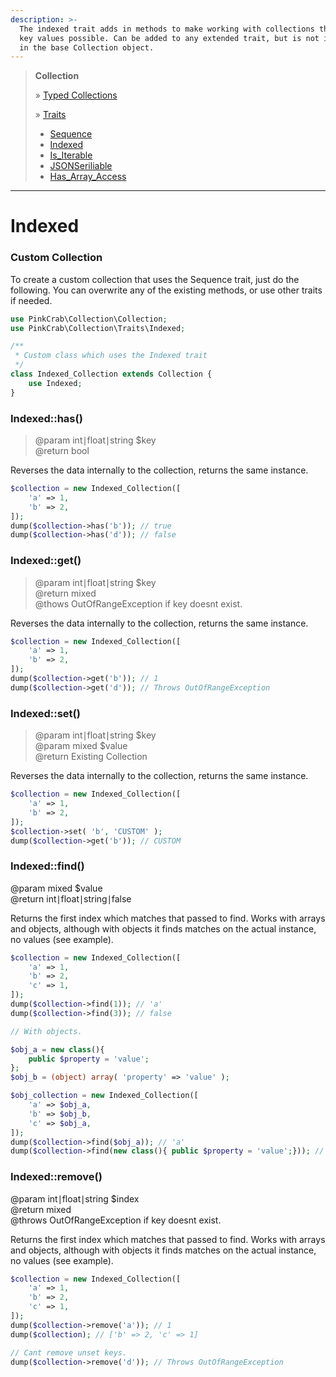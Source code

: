 ```yaml
---
description: >-
  The indexed trait adds in methods to make working with collections that have
  key values possible. Can be added to any extended trait, but is not included
  in the base Collection object.
---
```


> **Collection**  
> 
> » [Typed Collections](Typed_Collections.md)  
>   
> » [Traits](traits/index.md)
>    * [Sequence](traits/sequence.md)  
>    * [Indexed](traits/indexed.md)  
>    * [Is_Iterable](traits/is_iterable.md)  
>    * [JSONSeriliable](traits/jsonserializable.md)  
>    * [Has_Array_Access](traits/has_arrayaccess.md)  

***

# Indexed

### Custom Collection

To create a custom collection that uses the Sequence trait, just do the following. You can overwrite any of the existing methods, or use other traits if needed.

```php
use PinkCrab\Collection\Collection;
use PinkCrab\Collection\Traits\Indexed;

/**
 * Custom class which uses the Indexed trait
 */
class Indexed_Collection extends Collection {
	use Indexed;
}
```

### Indexed::has\(\)

> @param int∣float∣string $key   
> @return bool

Reverses the data internally to the collection, returns the same instance.

```php
$collection = new Indexed_Collection([
    'a' => 1,
    'b' => 2,
]);
dump($collection->has('b')); // true
dump($collection->has('d')); // false
```

### Indexed::get\(\)

> @param int∣float∣string $key   
> @return mixed  
> @thows OutOfRangeException if key doesnt exist.

Reverses the data internally to the collection, returns the same instance.

```php
$collection = new Indexed_Collection([
    'a' => 1,
    'b' => 2,
]);
dump($collection->get('b')); // 1
dump($collection->get('d')); // Throws OutOfRangeException
```

### Indexed::set\(\)

> @param int∣float∣string $key   
> @param mixed $value  
> @return Existing Collection

Reverses the data internally to the collection, returns the same instance.

```php
$collection = new Indexed_Collection([
    'a' => 1,
    'b' => 2,
]);
$collection->set( 'b', 'CUSTOM' );
dump($collection->get('b')); // CUSTOM
```

### Indexed::find\(\)

@param mixed $value   
@return int∣float∣string∣false

Returns the first index which matches that passed to find. Works with arrays and objects, although with objects it finds matches on the actual instance, no values \(see example\).

```php
$collection = new Indexed_Collection([
    'a' => 1,
    'b' => 2,
    'c' => 1,
]);
dump($collection->find(1)); // 'a'
dump($collection->find(3)); // false

// With objects. 

$obj_a = new class(){
	public $property = 'value';
};
$obj_b = (object) array( 'property' => 'value' );

$obj_collection = new Indexed_Collection([
    'a' => $obj_a,
    'b' => $obj_b,
    'c' => $obj_a,
]);
dump($collection->find($obj_a)); // 'a'
dump($collection->find(new class(){	public $property = 'value';})); // false
```

### Indexed::remove\(\)

@param int∣float∣string $index   
@return mixed  
@throws OutOfRangeException if key doesnt exist.

Returns the first index which matches that passed to find. Works with arrays and objects, although with objects it finds matches on the actual instance, no values \(see example\).

```php
$collection = new Indexed_Collection([
    'a' => 1,
    'b' => 2,
    'c' => 1,
]);
dump($collection->remove('a')); // 1
dump($collection); // ['b' => 2, 'c' => 1]

// Cant remove unset keys.
dump($collection->remove('d')); // Throws OutOfRangeException
```

